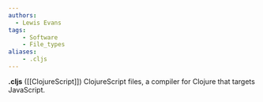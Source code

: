 ```yaml
---
authors:
  - Lewis Evans
tags:
    - Software
    - File_types
aliases:
    - .cljs
---
```

**.cljs** ([[ClojureScript]]) ClojureScript files, a compiler for Clojure that targets JavaScript.
